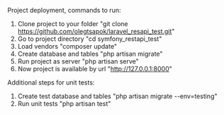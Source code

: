 Project deployment, commands to run:

1. Clone project to your folder "git clone https://github.com/olegtsapok/laravel_resapi_test.git"
2. Go to project directory "cd symfony_restapi_test"
3. Load vendors "composer update"
4. Create database and tables "php artisan migrate"
5. Run project as server "php artisan serve"
6. Now project is available by url "http://127.0.0.1:8000"


Additional steps for unit tests:
1. Create test database and tables "php artisan migrate --env=testing"
2. Run unit tests "php artisan test"